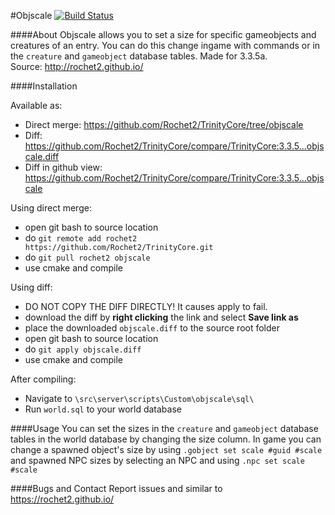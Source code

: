 #Objscale [![Build Status](https://travis-ci.org/Rochet2/TrinityCore.svg?branch=objscale)](https://travis-ci.org/Rochet2/TrinityCore)

####About
Objscale allows you to set a size for specific gameobjects and creatures of an entry.
You can do this change ingame with commands or in the `creature` and `gameobject` database tables.
Made for 3.3.5a.<br />
Source: http://rochet2.github.io/

####Installation

Available as:
- Direct merge: https://github.com/Rochet2/TrinityCore/tree/objscale
- Diff: https://github.com/Rochet2/TrinityCore/compare/TrinityCore:3.3.5...objscale.diff
- Diff in github view: https://github.com/Rochet2/TrinityCore/compare/TrinityCore:3.3.5...objscale

Using direct merge:
- open git bash to source location
- do `git remote add rochet2 https://github.com/Rochet2/TrinityCore.git`
- do `git pull rochet2 objscale`
- use cmake and compile

Using diff:
- DO NOT COPY THE DIFF DIRECTLY! It causes apply to fail.
- download the diff by __right clicking__ the link and select __Save link as__
- place the downloaded `objscale.diff` to the source root folder
- open git bash to source location
- do `git apply objscale.diff`
- use cmake and compile

After compiling:
- Navigate to `\src\server\scripts\Custom\objscale\sql\`
- Run `world.sql` to your world database

####Usage
You can set the sizes in the `creature` and `gameobject` database tables in the world database by changing the size column.
In game you can change a spawned object's size by using `.gobject set scale #guid #scale` and spawned NPC sizes by selecting an NPC and using `.npc set scale #scale`

####Bugs and Contact
Report issues and similar to https://rochet2.github.io/
